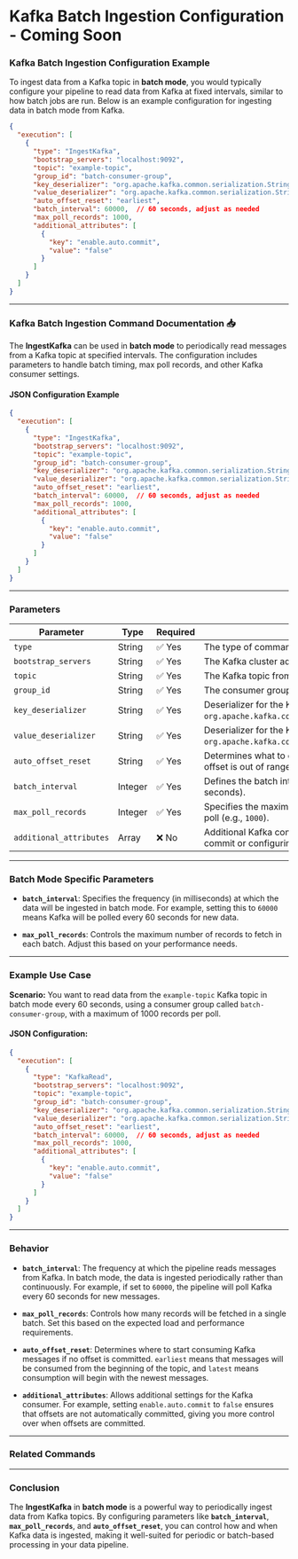 
# Kafka Batch Ingestion Configuration - Coming Soon 

### Kafka Batch Ingestion Configuration Example

To ingest data from a Kafka topic in **batch mode**, you would typically configure your pipeline to read data from Kafka at fixed intervals, similar to how batch jobs are run. Below is an example configuration for ingesting data in batch mode from Kafka.

```json
{
  "execution": [
    {
      "type": "IngestKafka",
      "bootstrap_servers": "localhost:9092",
      "topic": "example-topic",
      "group_id": "batch-consumer-group",
      "key_deserializer": "org.apache.kafka.common.serialization.StringDeserializer",
      "value_deserializer": "org.apache.kafka.common.serialization.StringDeserializer",
      "auto_offset_reset": "earliest",
      "batch_interval": 60000,  // 60 seconds, adjust as needed
      "max_poll_records": 1000,
      "additional_attributes": [
        {
          "key": "enable.auto.commit",
          "value": "false"
        }
      ]
    }
  ]
}
```

---

### Kafka Batch Ingestion Command Documentation 📥

The **IngestKafka** can be used in **batch mode** to periodically read messages from a Kafka topic at specified intervals. The configuration includes parameters to handle batch timing, max poll records, and other Kafka consumer settings.

#### JSON Configuration Example

```json
{
  "execution": [
    {
      "type": "IngestKafka",
      "bootstrap_servers": "localhost:9092",
      "topic": "example-topic",
      "group_id": "batch-consumer-group",
      "key_deserializer": "org.apache.kafka.common.serialization.StringDeserializer",
      "value_deserializer": "org.apache.kafka.common.serialization.StringDeserializer",
      "auto_offset_reset": "earliest",
      "batch_interval": 60000,  // 60 seconds, adjust as needed
      "max_poll_records": 1000,
      "additional_attributes": [
        {
          "key": "enable.auto.commit",
          "value": "false"
        }
      ]
    }
  ]
}
```

---

### Parameters

| Parameter              | Type    | Required | Description |
|------------------------|---------|----------|-------------|
| `type`                 | String  | ✅ Yes    | The type of command (`IngestKafka`). |
| `bootstrap_servers`    | String  | ✅ Yes    | The Kafka cluster address (e.g., `localhost:9092`). |
| `topic`                | String  | ✅ Yes    | The Kafka topic from which data will be consumed. |
| `group_id`             | String  | ✅ Yes    | The consumer group ID for Kafka. |
| `key_deserializer`     | String  | ✅ Yes    | Deserializer for the Kafka message key (e.g., `org.apache.kafka.common.serialization.StringDeserializer`). |
| `value_deserializer`   | String  | ✅ Yes    | Deserializer for the Kafka message value (e.g., `org.apache.kafka.common.serialization.StringDeserializer`). |
| `auto_offset_reset`    | String  | ✅ Yes    | Determines what to do when there is no initial offset or the offset is out of range (`earliest` or `latest`). |
| `batch_interval`       | Integer | ✅ Yes    | Defines the batch interval in milliseconds (e.g., `60000` for 60 seconds). |
| `max_poll_records`     | Integer | ✅ Yes    | Specifies the maximum number of records to fetch in each poll (e.g., `1000`). |
| `additional_attributes`| Array   | ❌ No     | Additional Kafka consumer settings, such as enabling auto-commit or configuring poll records. |

---

### Batch Mode Specific Parameters

- **`batch_interval`**: Specifies the frequency (in milliseconds) at which the data will be ingested in batch mode. For example, setting this to `60000` means Kafka will be polled every 60 seconds for new data.
  
- **`max_poll_records`**: Controls the maximum number of records to fetch in each batch. Adjust this based on your performance needs.

---

### Example Use Case

**Scenario:** You want to read data from the `example-topic` Kafka topic in batch mode every 60 seconds, using a consumer group called `batch-consumer-group`, with a maximum of 1000 records per poll.

#### JSON Configuration:

```json
{
  "execution": [
    {
      "type": "KafkaRead",
      "bootstrap_servers": "localhost:9092",
      "topic": "example-topic",
      "group_id": "batch-consumer-group",
      "key_deserializer": "org.apache.kafka.common.serialization.StringDeserializer",
      "value_deserializer": "org.apache.kafka.common.serialization.StringDeserializer",
      "auto_offset_reset": "earliest",
      "batch_interval": 60000,  // 60 seconds, adjust as needed
      "max_poll_records": 1000,
      "additional_attributes": [
        {
          "key": "enable.auto.commit",
          "value": "false"
        }
      ]
    }
  ]
}
```

---

### Behavior

- **`batch_interval`**: The frequency at which the pipeline reads messages from Kafka. In batch mode, the data is ingested periodically rather than continuously. For example, if set to `60000`, the pipeline will poll Kafka every 60 seconds for new messages.
  
- **`max_poll_records`**: Controls how many records will be fetched in a single batch. Set this based on the expected load and performance requirements.

- **`auto_offset_reset`**: Determines where to start consuming Kafka messages if no offset is committed. `earliest` means that messages will be consumed from the beginning of the topic, and `latest` means consumption will begin with the newest messages.

- **`additional_attributes`**: Allows additional settings for the Kafka consumer. For example, setting `enable.auto.commit` to `false` ensures that offsets are not automatically committed, giving you more control over when offsets are committed.

---

### Related Commands



---

### Conclusion

The **IngestKafka** in **batch mode** is a powerful way to periodically ingest data from Kafka topics. By configuring parameters like **`batch_interval`**, **`max_poll_records`**, and **`auto_offset_reset`**, you can control how and when Kafka data is ingested, making it well-suited for periodic or batch-based processing in your data pipeline.
